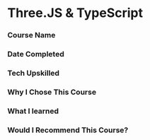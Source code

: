 # Three.JS & TypeScript

<h3>Course Name</h3>
<h3>Date Completed</h3>
<h3>Tech Upskilled</h3>
<h3>Why I Chose This Course</h3>
<h3>What I learned</h3>
<h3>Would I Recommend This Course?</h3>
